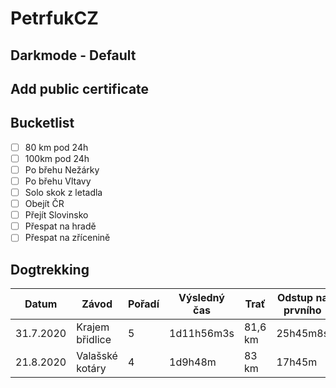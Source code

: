 # PetrfukCZ

## Darkmode - Default

## Add public certificate

## Bucketlist

- [ ] 80 km pod 24h
- [ ] 100km pod 24h
- [ ] Po břehu Nežárky
- [ ] Po břehu Vltavy
- [ ] Solo skok z letadla
- [ ] Obejít ČR
- [ ] Přejít Slovinsko
- [ ] Přespat na hradě
- [ ] Přespat na zřícenině

## Dogtrekking

| Datum | Závod | Pořadí | Výsledný čas | Trať | Odstup na prvního | Tempo |
| ------------- | ------------- | ------------- | ------------- | ------------- | ------------- | ------------- |
| 31.7.2020 | Krajem břidlice | 5 | 1d11h56m3s | 81,6 km | 25h45m8s | 2,27 km/h |
| 21.8.2020 | Valašské kotáry | 4 | 1d9h48m | 83 km | 17h45m | 2,4 km/h |
